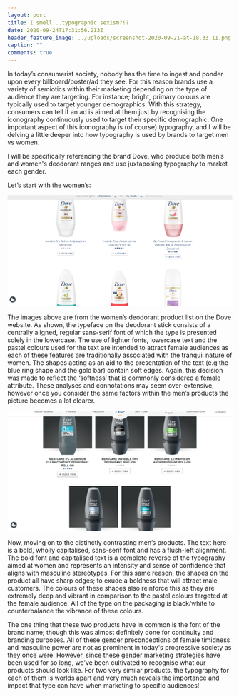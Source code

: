 ```yaml
---
layout: post
title: I smell...typographic sexism?!?
date: 2020-09-24T17:31:56.213Z
header_feature_image: ../uploads/screenshot-2020-09-21-at-18.33.11.png
caption: ""
comments: true
---
```

In today’s consumerist society, nobody has the time to ingest and ponder upon every billboard/poster/ad they see. For this reason brands use a variety of semiotics within their marketing depending on the type of audience they are targeting. For instance; bright, primary colours are typically used to target younger demographics. With this strategy, consumers can tell if an ad is aimed at them just by recognising the iconography continuously used to target their specific demographic. One important aspect of this iconography is (of course) typography, and I will be delving a little deeper into how typography is used by brands to target men vs women.

I will be specifically referencing the brand Dove, who produce both men’s and women's deodorant ranges and use juxtaposing typography to market each gender.

Let’s start with the women’s:

![Women's Dove Deodorant ](../uploads/screenshot-2020-09-22-at-18.39.37.png "Taken from Dove.com")

The images above are from the women’s deodorant product list on the Dove website. As shown, the typeface on the deodorant stick consists of a centrally aligned, regular sans-serif font of which the type is presented solely in the lowercase. The use of lighter fonts, lowercase text and the pastel colours used for the text are intended to attract female audiences as each of these features are traditionally associated with the tranquil nature of women. The shapes acting as an aid to the presentation of the text (e.g the blue ring shape and the gold bar) contain soft edges. Again, this decision was made to reflect the ‘softness’ that is commonly considered a female attribute. These analyses and connotations may seem over-extensive, however once you consider the same factors within the men’s products the picture becomes a lot clearer.

![Men's Dove Deodorant](../uploads/screenshot-2020-09-22-at-18.40.04.png "Taken from Dove.com")

Now, moving on to the distinctly contrasting men’s products. The text here is a bold, wholly capitalised, sans-serif font and has a flush-left alignment. The bold font and capitalised text is a complete reverse of the typography aimed at women and represents an intensity and sense of confidence that aligns with masculine stereotypes. For this same reason, the shapes on the product all have sharp edges; to exude a boldness that will attract male customers. The colours of these shapes also reinforce this as they are extremely deep and vibrant in comparison to the pastel colours targeted at the female audience. All of the type on the packaging is black/white to counterbalance the vibrance of these colours.

The one thing that these two products have in common is the font of the brand name; though this was almost definitely done for continuity and branding purposes. All of these gender preconceptions of female timidness and masculine power are not as prominent in today's progressive society as they once were. However, since these gender marketing strategies have been used for so long, we’ve been cultivated to recognise what our products should look like. For two very similar products, the typography for each of them is worlds apart and very much reveals the importance and impact that type can have when marketing to specific audiences!
